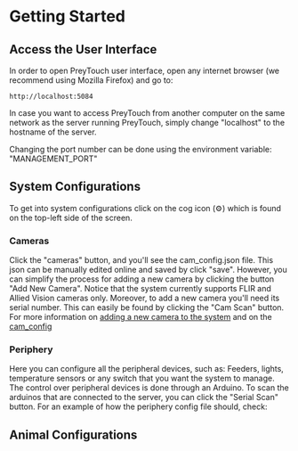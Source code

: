 # Getting Started
## Access the User Interface
In order to open PreyTouch user interface, open any internet browser (we recommend using Mozilla Firefox) and go to:
```commandline
http://localhost:5084
```
In case you want to access PreyTouch from another computer on the same network as the server running PreyTouch, simply change "localhost" to the hostname of the server.

Changing the port number can be done using the environment variable: "MANAGEMENT_PORT"

## System Configurations
To get into system configurations click on the cog icon (⚙) which is found on the top-left side of the screen. 
### Cameras
Click the "cameras" button, and you'll see the cam_config.json file. 
This json can be manually edited online and saved by click "save". 
However, you can simplify the process for adding a new camera by clicking the button "Add New Camera". 
Notice that the system currently supports FLIR and Allied Vision cameras only. 
Moreover, to add a new camera you'll need its serial number. This can easily be found by clicking the "Cam Scan" button.
For more information on
[adding a new camera to the system](new_camera.md) and on the [cam_config](configurations.md#cam_config)

### Periphery
Here you can configure all the peripheral devices, such as: Feeders, lights, temperature sensors or any switch 
that you want the system to manage.
The control over peripheral devices is done through an Arduino. To scan the arduinos that are connected to the server, you can click the "Serial Scan" button.
For an example of how the periphery config file should, check: 
## Animal Configurations